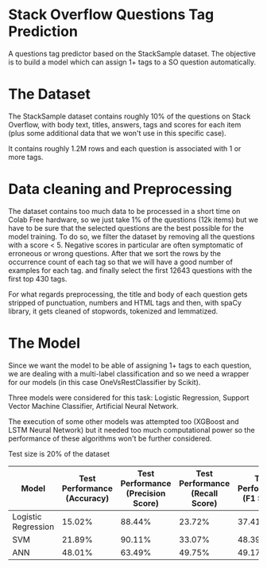 # Stack Overflow Questions Tag Prediction
A questions tag predictor based on the StackSample dataset.
The objective is to build a model which can assign 1+ tags to a SO question automatically.


# The Dataset
The StackSample dataset contains roughly 10% of the questions on Stack Overflow, with body text, titles, answers, tags and scores for each item (plus some additional data that we won't use in this specific case).

It contains roughly 1.2M rows and each question is associated with 1 or more tags.


# Data cleaning and Preprocessing

The dataset contains too much data to be processed in a short time on Colab Free hardware, so we just take 1% of the questions (12k items) but we have to be sure that the selected questions are the best possible for the model training.
To do so, we filter the dataset by removing all the questions with a score < 5. Negative scores in particular are often symptomatic of erroneous or wrong questions.
After that we sort the rows by the occurrence count of each tag so that we will have a good number of examples for each tag. and finally select the first 12643 questions with the first top 430 tags.

For what regards preprocessing, the title and body of each question gets stripped of punctuation, numbers and HTML tags and then, with spaCy library, it gets cleaned of stopwords, tokenized and lemmatized.


# The Model

Since we want the model to be able of assigning 1+ tags to each question, we are dealing with a multi-label classification and so we need a wrapper for our models (in this case OneVsRestClassifier by Scikit).

Three models were considered for this task: Logistic Regression, Support Vector Machine Classifier, Artificial Neural Network.

The execution of some other models was attempted too (XGBoost and LSTM Neural Network) but it needed too much computational power so the performance of these algorithms won't be further considered.

Test size is 20% of the dataset

| Model  | Test Performance (Accuracy) | Test Performance (Precision Score) | Test Performance (Recall Score) | Test Performance (F1 Score) |
| ------------- | ------------- | ------------- | ------------- | ------------- |
| Logistic Regression  | 15.02%  | 88.44%  | 23.72%  | 37.41%  |
| SVM | 21.89%  | 90.11% |  33.07% |  48.39% |
| ANN | 48.01% | 63.49% |  49.75% | 49.17% |
